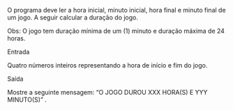 O programa deve ler a hora inicial, minuto inicial, hora final e minuto final de um jogo. A seguir calcular a duração do jogo.

Obs: O jogo tem duração mínima de um (1) minuto e duração máxima de 24 horas.

Entrada

Quatro números inteiros representando a hora de início e fim do jogo.

Saída

Mostre a seguinte mensagem: “O JOGO DUROU XXX HORA(S) E YYY MINUTO(S)” .
